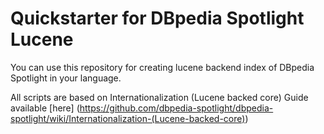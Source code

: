 Quickstarter for DBpedia Spotlight Lucene
===================

You can use this repository for creating lucene backend index of DBpedia Spotlight in your language.

All scripts are based on Internationalization (Lucene backed core) Guide available [here] (https://github.com/dbpedia-spotlight/dbpedia-spotlight/wiki/Internationalization-(Lucene-backed-core)) 


